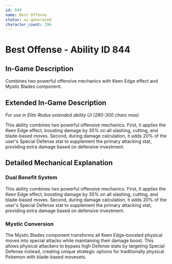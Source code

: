 ```yaml
---
id: 844
name: Best Offense
status: ai-generated
character_count: 296
---
```


# Best Offense - Ability ID 844

## In-Game Description
Combines two powerful offensive mechanics with Keen Edge effect and Mystic Blades component.

## Extended In-Game Description
*For use in Elite Redux extended ability UI (280-300 chars max)*

This ability combines two powerful offensive mechanics. First, it applies the Keen Edge effect, boosting damage by 30% on all slashing, cutting, and blade-based moves. Second, during damage calculation, it adds 20% of the user's Special Defense stat to supplement the primary attacking stat, providing extra damage based on defensive investment.

## Detailed Mechanical Explanation

### Dual Benefit System
This ability combines two powerful offensive mechanics. First, it applies the Keen Edge effect, boosting damage by 30% on all slashing, cutting, and blade-based moves. Second, during damage calculation, it adds 20% of the user's Special Defense stat to supplement the primary attacking stat, providing extra damage based on defensive investment.

### Mystic Conversion
The Mystic Blades component transforms all Keen Edge-boosted physical moves into special attacks while maintaining their damage boost. This allows physical attackers to bypass high Defense stats by targeting Special Defense instead, creating unique strategic options for traditionally physical Pokemon with blade-based movesets.